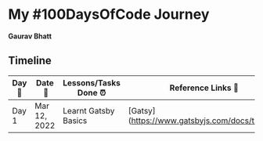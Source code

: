 # My #100DaysOfCode Journey

**Gaurav Bhatt**   

## Timeline

|**Day:pushpin:**|**Date &nbsp;:calendar:**|**Lessons/Tasks Done :alarm_clock:**| **Reference Links :link:**|
|------|-----------------|--------------------|---------------------|
|Day 1|Mar 12, 2022| Learnt Gatsby Basics | [Gatsy](https://www.gatsbyjs.com/docs/tutorial/|
